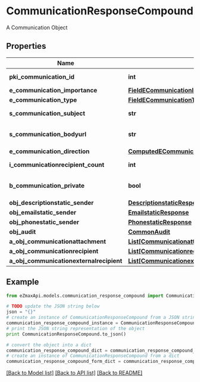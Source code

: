 # CommunicationResponseCompound

A Communication Object

## Properties
Name | Type | Description | Notes
------------ | ------------- | ------------- | -------------
**pki_communication_id** | **int** | The unique ID of the Communication. | 
**e_communication_importance** | [**FieldECommunicationImportance**](FieldECommunicationImportance.md) |  | 
**e_communication_type** | [**FieldECommunicationType**](FieldECommunicationType.md) |  | 
**s_communication_subject** | **str** | The subject of the Communication | 
**s_communication_bodyurl** | **str** | The url of the body used as body in the Communication | [optional] 
**e_communication_direction** | [**ComputedECommunicationDirection**](ComputedECommunicationDirection.md) |  | 
**i_communicationrecipient_count** | **int** | The count of Communicationrecipient | 
**b_communication_private** | **bool** | Whether the Communication is private or not | 
**obj_descriptionstatic_sender** | [**DescriptionstaticResponse**](DescriptionstaticResponse.md) |  | [optional] 
**obj_emailstatic_sender** | [**EmailstaticResponse**](EmailstaticResponse.md) |  | [optional] 
**obj_phonestatic_sender** | [**PhonestaticResponse**](PhonestaticResponse.md) |  | [optional] 
**obj_audit** | [**CommonAudit**](CommonAudit.md) |  | 
**a_obj_communicationattachment** | [**List[CommunicationattachmentResponseCompound]**](CommunicationattachmentResponseCompound.md) |  | 
**a_obj_communicationrecipient** | [**List[CommunicationrecipientResponseCompound]**](CommunicationrecipientResponseCompound.md) |  | 
**a_obj_communicationexternalrecipient** | [**List[CommunicationexternalrecipientResponseCompound]**](CommunicationexternalrecipientResponseCompound.md) |  | 

## Example

```python
from eZmaxApi.models.communication_response_compound import CommunicationResponseCompound

# TODO update the JSON string below
json = "{}"
# create an instance of CommunicationResponseCompound from a JSON string
communication_response_compound_instance = CommunicationResponseCompound.from_json(json)
# print the JSON string representation of the object
print CommunicationResponseCompound.to_json()

# convert the object into a dict
communication_response_compound_dict = communication_response_compound_instance.to_dict()
# create an instance of CommunicationResponseCompound from a dict
communication_response_compound_form_dict = communication_response_compound.from_dict(communication_response_compound_dict)
```
[[Back to Model list]](../README.md#documentation-for-models) [[Back to API list]](../README.md#documentation-for-api-endpoints) [[Back to README]](../README.md)


